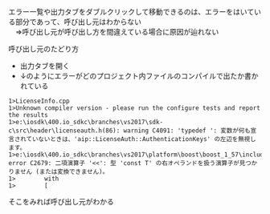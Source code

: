 エラー一覧や出力タブをダブルクリックして移動できるのは、エラーをはいている部分であって、呼び出し元はわからない  
　⇒呼び出し元が呼び出し方を間違えている場合に原因が辿れない
 
 呼び出し元のたどり方
 - 出力タブを開く
 - ↓のようにエラーがどのプロジェクト内ファイルのコンパイルで出たか書かれている
 ```
1>LicenseInfo.cpp
1>Unknown compiler version - please run the configure tests and report the results
1>e:\iosdk\400.io_sdkc\branches\vs2017\sdk-c\src\header\licenseauth.h(86): warning C4091: 'typedef ': 変数が何も宣言されていないときは、'aip::LicenseAuth::AuthenticationKeys' の左辺を無視します。
1>e:\iosdk\400.io_sdkc\branches\vs2017\platform\boost\boost_1_57\include\boost\format\feed_args.hpp(99): error C2679: 二項演算子 '<<': 型 'const T' の右オペランドを扱う演算子が見つかりません (または変換できません)。
1>        with
1>        [
 ```
 そこをみれば呼び出し元がわかる
